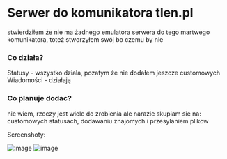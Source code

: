 # Serwer do komunikatora tlen.pl
stwierdziłem że nie ma żadnego emulatora serwera do tego martwego komunikatora, toteż stworzyłem swój bo czemu by nie


### Co działa?
Statusy - wszystko dziala, pozatym że nie dodałem jeszcze customowych
Wiadomości - działają

### Co planuje dodac?
nie wiem, rzeczy jest wiele do zrobienia ale narazie skupiam sie na: customowych statusach, dodawaniu znajomych i przesylaniem plikow

Screenshoty:

![image](https://github.com/Zordon1337/TlenSRV/assets/65111609/923472d2-46f4-408f-9a29-57714f0a645d)
![image](https://github.com/Zordon1337/TlenSRV/assets/65111609/c7d8032d-286a-4fbf-a773-5d5eed068229)
